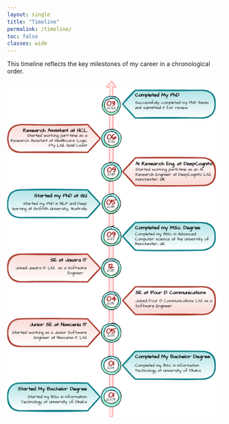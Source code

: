 ```yaml
---
layout: single
title: "Timeline"
permalink: /timeline/
toc: false
classes: wide
---
```

This timeline reflects the key milestones of my career in a chronological order. 

![](../assets/images/timeline.png)